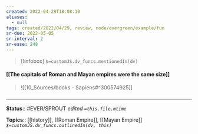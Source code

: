 ```yaml
---
created: 2022-04-29T18:08:10 
aliases:
  - null
tags: created/2022/04/29, review, node/evergreen/example/fun
sr-due: 2022-05-05
sr-interval: 2
sr-ease: 248
---
```

> [!infobox]
`$=customJS.dv_funcs.mentionedIn(dv)`

#### [[The capitals of Roman and Mayan empires were the same size]]

> ![[10_Sources/books - Sapiens#^300574925]]

### <hr class="footnote"/>

**Status**:: #EVER/SPROUT
*edited `=this.file.mtime`*

**Topics**:: [[history]], [[Roman Empire]], [[Mayan Empire]]
*`$=customJS.dv_funcs.outlinedIn(dv, this)`*
